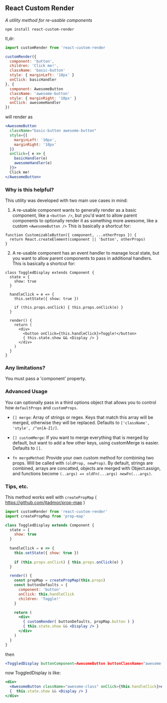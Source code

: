 <h2>React Custom Render</h2>

<em>A utility method for re-usable components</em>

`npm install react-custom-render`

tl,dr: 

```jsx
import customRender from 'react-custom-render

customRender({
  component: 'button',
  children: 'Click me!',
  className: 'basic-button'
  style: { marginLeft: '10px' }
  onClick: basicHandler
}, {
  component: AwesomeButton
  className: 'awesome-button'
  style: { marginRight: '10px' }
  onClick: awesomeHandler
})
```

will render as

```jsx
<AwesomeButton
  className="basic-button awesome-button"
  style={{
    marginLeft: '10px',
    marginRight: '10px'
  }}
  onClick={ e => {
    basicHandler(e)
    awesomeHandler(e)
  }}>
  Click me!
</AwesomeButton>
```

<h3>Why is this helpful?</h3>

This utility was developed with two main use cases in mind:

1. A re-usable component wants to generally render as a basic component, like a `<button />`, but you'd want to allow parent components to optionally render it as something more awesome, like a custom `<AwesomeButton />`
This is basically a shortcut for:
```
function CustomizableButton({ component, ...otherProps }) {
  return React.createElement(component || 'button', otherProps)
}
```

2. A re-usable component has an event handler to manage local state, but you want to allow parent components to pass in additional handlers.
This is basically a shortcut for:
```
class ToggledDisplay extends Component {
  state = {
    show: true
  }
  
  handleClick = e => {
    this.setState({ show: true })
    
    if (this.props.onClick) { this.props.onClick(e) }
  }

  render() {
    return (
      <div>
        <button onClick={this.handleClick}>Toggle!</button>
        { this.state.show && <Display /> }
      </div>
    )
  }
}
```

<h3>Any limitations?</h3>

You must pass a 'component' property.

<h3>Advanced Usage</h3>

You can optionally pass in a third options object that allows you to control how `defaultProps` and `customProps`.

- `[] merge`: Array of strings or regex. Keys that match this array will be merged, otherwise they will be replaced. Defaults to `['className', 'style', /^on[A-Z]/]`.

- `[] customMerge`: If you want to merge everything that is merged by default, but want to add a few other keys, using customMerge is easier. Defaults to `[]`.

- `fn mergeMethod`: Provide your own custom method for combining two props. Will be called with `(oldProp, newProp)`. By default, strings are combined, arrays are concatted, objects are merged with Object.assign, and functions become `(..args) => oldFn(...args) newFn(...args)`.

<h3>Tips, etc.</h3>

This method works well with `createPropMap` ( https://github.com/jtadmor/prop-map )

```jsx
import customRender from 'react-custom-render'
import createPropMap from 'prop-map'

class ToggledDisplay extends Component {
  state = {
    show: true
  }
  
  handleClick = e => {
    this.setState({ show: true })
    
    if (this.props.onClick) { this.props.onClick(e) }
  }

  render() {
    const propMap = createPropMap(this.props)
    const buttonDefaults = {
      component: 'button'
      onClick: this.handleClick
      children: 'Toggle!'
    }

    return (
      <div>
        { customRender( buttonDefaults, propMap.button ) }
        { this.state.show && <Display /> }
      </div>
    )
  }
}
```

then

```jsx
<ToggledDisplay buttonComponent=AwesomeButton buttonClassName="awesome-class" buttonChildren="Awesome Toggle!" />
```

now ToggledDisplay is like:

```jsx
<div>
  <AwesomeButton className="awesome-class" onClick={this.handleClick}>Awesome Toggle!</AwesomeButton>
  {  this.state.show && <Display /> }
</div>
```




